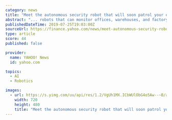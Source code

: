 ```yaml
---
category: news
title: "Meet the autonomous security robot that will soon patrol your offices — Strictly Robots"
abstract: "... robots that can monitor offices, warehouses, and factory floors. Read more... More about Mashable Video, Artificial Intelligence, Autonomous Robots, Security Robotics, and Strictly Robots"
publishedDateTime: 2019-07-25T19:03:00Z
sourceUrl: https://finance.yahoo.com/news/meet-autonomous-security-robot-soon-184218980.html
type: article
score: 44
published: false

provider:
  name: YAHOO! News
  id: yahoo.com

topics:
  - AI
  - Robotics

images:
  - url: https://s.yimg.com/uu/api/res/1.2/VgUh1MX.ICbWUlObG4o5Aw--~B/aD00ODA7dz03MjA7c209MTthcHBpZD15dGFjaHlvbg--/https://media.zenfs.com/en-us/mashable_tech_420/8c70342ac643282f9003bee361879aae
    width: 720
    height: 480
    title: "Meet the autonomous security robot that will soon patrol your offices — Strictly Robots"
---
```

